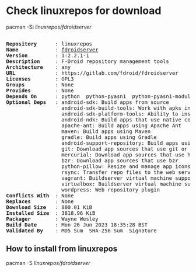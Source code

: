 # Check linuxrepos for download

pacman -Si *linuxrepos/fdroidserver*

<div class="highlight"><pre class="highlight"><text>
<b>Repository</b>      : linuxrepos
<b>Name</b>            : <a href="../../x86_64/fdroidserver-1:2.2.1-1-any.pkg.tar.zst">fdroidserver</a>
<b>Version</b>         : 1:2.2.1-1
<b>Description</b>     : F-Droid repository management tools
<b>Architecture</b>    : any
<b>URL</b>             : https://gitlab.com/fdroid/fdroidserver
<b>Licenses</b>        : GPL3
<b>Groups</b>          : None
<b>Provides</b>        : None
<b>Depends On</b>      : python  python-pyasn1  python-pyasn1-modules  python-magic  python-requests  python-yaml  python-ruamel-yaml  java-environment  python-pillow  python-vagrant  python-gitpython  python-androguard  python-paramiko  python-qrcode
<b>Optional Deps</b>   : android-sdk: Build apps from source
                  android-sdk-build-tools: Work with apks in the repository
                  android-sdk-platform-tools: Ability to install apps to connected devices
                  android-ndk: Build apps that use native code
                  apache-ant: Build apps using Apache Ant
                  maven: Build apps using Maven
                  gradle: Build apps using Gradle
                  android-support-repository: Build apps using Maven or Gradle that use support libraries
                  git: Download app sources that use git or svn (via git svn)
                  mercurial: Download app sources that use hg
                  bzr: Download app sources that use bzr
                  python-pillow: Resize and manage app icons
                  rsync: Transfer repo files to the web server
                  vagrant: Buildserver virtual machine support
                  virtualbox: Buildserver virtual machine support
                  wordpress: Web repository plugin
<b>Conflicts With</b>  : None
<b>Replaces</b>        : None
<b>Download Size</b>   : 800.01 KiB
<b>Installed Size</b>  : 3818.96 KiB
<b>Packager</b>        : Wayne Wesley <wayne6324@gmail.com>
<b>Build Date</b>      : Mon 26 Jun 2023 18:35:28 BST
<b>Validated By</b>    : MD5 Sum  SHA-256 Sum  Signature
</text></pre></div>

## How to install from linuxrepos

pacman -S *linuxrepos/fdroidserver*
